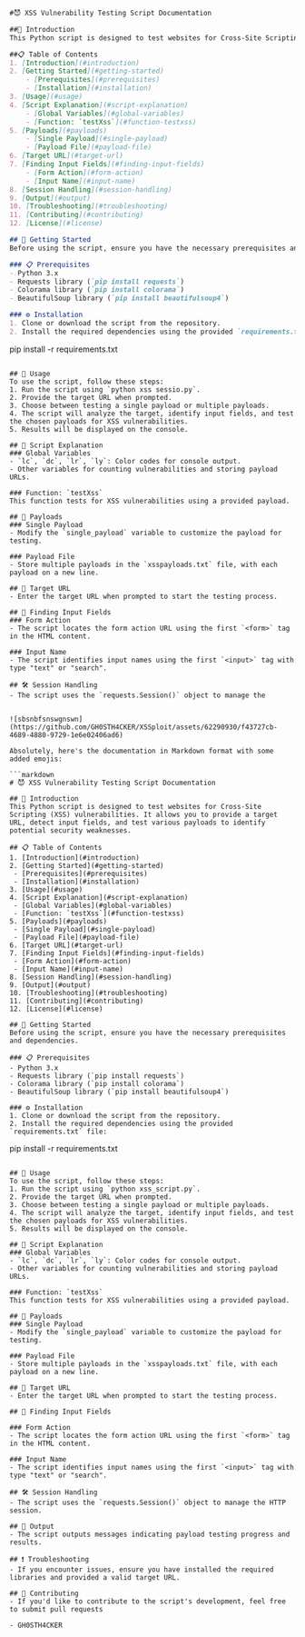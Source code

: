 ```markdown
#😈 XSS Vulnerability Testing Script Documentation

##📜 Introduction
This Python script is designed to test websites for Cross-Site Scripting (XSS) vulnerabilities. It allows you to provide a target URL, detect input fields, and test various payloads to identify potential security weaknesses.

##📋 Table of Contents
1. [Introduction](#introduction)
2. [Getting Started](#getting-started)
    - [Prerequisites](#prerequisites)
    - [Installation](#installation)
3. [Usage](#usage)
4. [Script Explanation](#script-explanation)
    - [Global Variables](#global-variables)
    - [Function: `testXss`](#function-testxss)
5. [Payloads](#payloads)
    - [Single Payload](#single-payload)
    - [Payload File](#payload-file)
6. [Target URL](#target-url)
7. [Finding Input Fields](#finding-input-fields)
    - [Form Action](#form-action)
    - [Input Name](#input-name)
8. [Session Handling](#session-handling)
9. [Output](#output)
10. [Troubleshooting](#troubleshooting)
11. [Contributing](#contributing)
12. [License](#license)

## 🚀 Getting Started
Before using the script, ensure you have the necessary prerequisites and dependencies.

### 📋 Prerequisites
- Python 3.x
- Requests library (`pip install requests`)
- Colorama library (`pip install colorama`)
- BeautifulSoup library (`pip install beautifulsoup4`)

### ⚙️ Installation
1. Clone or download the script from the repository.
2. Install the required dependencies using the provided `requirements.txt` file:
   ```
   pip install -r requirements.txt
   ```

## 📖 Usage
To use the script, follow these steps:
1. Run the script using `python xss sessio.py`.
2. Provide the target URL when prompted.
3. Choose between testing a single payload or multiple payloads.
4. The script will analyze the target, identify input fields, and test the chosen payloads for XSS vulnerabilities.
5. Results will be displayed on the console.

## 🧩 Script Explanation
### Global Variables
- `lc`, `dc`, `lr`, `ly`: Color codes for console output.
- Other variables for counting vulnerabilities and storing payload URLs.

### Function: `testXss`
This function tests for XSS vulnerabilities using a provided payload.

## 🎯 Payloads
### Single Payload
- Modify the `single_payload` variable to customize the payload for testing.

### Payload File
- Store multiple payloads in the `xsspayloads.txt` file, with each payload on a new line.

## 🎯 Target URL
- Enter the target URL when prompted to start the testing process.

## 🎯 Finding Input Fields
### Form Action
- The script locates the form action URL using the first `<form>` tag in the HTML content.

### Input Name
- The script identifies input names using the first `<input>` tag with type "text" or "search".

## 🛠️ Session Handling
- The script uses the `requests.Session()` object to manage the


![sbsnbfsnswgnswn](https://github.com/GH0STH4CKER/XSSploit/assets/62290930/f43727cb-4689-4880-9729-1e6e02406ad6)

Absolutely, here's the documentation in Markdown format with some added emojis:

```markdown
# 😈 XSS Vulnerability Testing Script Documentation

## 📜 Introduction
This Python script is designed to test websites for Cross-Site Scripting (XSS) vulnerabilities. It allows you to provide a target URL, detect input fields, and test various payloads to identify potential security weaknesses.

## 📋 Table of Contents
1. [Introduction](#introduction)
2. [Getting Started](#getting-started)
    - [Prerequisites](#prerequisites)
    - [Installation](#installation)
3. [Usage](#usage)
4. [Script Explanation](#script-explanation)
    - [Global Variables](#global-variables)
    - [Function: `testXss`](#function-testxss)
5. [Payloads](#payloads)
    - [Single Payload](#single-payload)
    - [Payload File](#payload-file)
6. [Target URL](#target-url)
7. [Finding Input Fields](#finding-input-fields)
    - [Form Action](#form-action)
    - [Input Name](#input-name)
8. [Session Handling](#session-handling)
9. [Output](#output)
10. [Troubleshooting](#troubleshooting)
11. [Contributing](#contributing)
12. [License](#license)

## 🚀 Getting Started
Before using the script, ensure you have the necessary prerequisites and dependencies.

### 📋 Prerequisites
- Python 3.x
- Requests library (`pip install requests`)
- Colorama library (`pip install colorama`)
- BeautifulSoup library (`pip install beautifulsoup4`)

### ⚙️ Installation
1. Clone or download the script from the repository.
2. Install the required dependencies using the provided `requirements.txt` file:
   ```
   pip install -r requirements.txt
   ```

## 📖 Usage
To use the script, follow these steps:
1. Run the script using `python xss_script.py`.
2. Provide the target URL when prompted.
3. Choose between testing a single payload or multiple payloads.
4. The script will analyze the target, identify input fields, and test the chosen payloads for XSS vulnerabilities.
5. Results will be displayed on the console.

## 🧩 Script Explanation
### Global Variables
- `lc`, `dc`, `lr`, `ly`: Color codes for console output.
- Other variables for counting vulnerabilities and storing payload URLs.

### Function: `testXss`
This function tests for XSS vulnerabilities using a provided payload.

## 🎯 Payloads
### Single Payload
- Modify the `single_payload` variable to customize the payload for testing.

### Payload File
- Store multiple payloads in the `xsspayloads.txt` file, with each payload on a new line.

## 🎯 Target URL
- Enter the target URL when prompted to start the testing process.

## 🎯 Finding Input Fields

### Form Action
- The script locates the form action URL using the first `<form>` tag in the HTML content.

### Input Name
- The script identifies input names using the first `<input>` tag with type "text" or "search".

## 🛠️ Session Handling
- The script uses the `requests.Session()` object to manage the HTTP session.

## 📝 Output
- The script outputs messages indicating payload testing progress and results.

## ❗ Troubleshooting
- If you encounter issues, ensure you have installed the required libraries and provided a valid target URL.

## 🤝 Contributing
- If you'd like to contribute to the script's development, feel free to submit pull requests

- GH0STH4CKER

